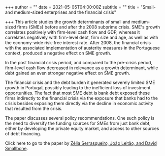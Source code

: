 +++
author = ""
date = 2021-05-05T04:00:00Z
subtitle = ""
title = "Small- and medium-sized enterprises and the financial crisis"

+++
This article studies the growth determinants of small and medium-sized firms (SMEs) before and after the 2008 subprime crisis. SME's growth correlates positively with firm-level cash flow and GDP, whereas it correlates negatively with firm-level debt, firm size and age, as well as with the economy-wide risk-free interest rate. After 2008, the financial crisis with the associated implementation of austerity measures in the Portuguese context, produced a negative effect on SME growth.

In the post financial crisis period, and compared to the pre-crisis period, firm-level cash flow decreased in relevance as a growth determinant, while debt gained an even stronger negative effect on SME growth.

The financial crisis and the debt burden it generated severely limited SME growth in Portugal, possibly leading to the inefficient loss of investment opportunities. The fact that most SME debt is bank debt exposed these firms indirectly to the financial crisis via the exposure that banks had to the crisis besides exposing them directly via the decline in economic activity that resulted from the crisis.

The paper discusses several policy recommendations. One such policy is the need to diversify the funding sources for SMEs from just bank debt, either by developing the private equity market, and access to other sources of debt financing.

Click here to go to the paper by [Zélia Serrasqueiro, João Leitão, and David Smallbone](https://www.cambridge.org/core/journals/journal-of-management-and-organization/article/small-and-mediumsized-enterprises-sme-growth-and-financing-sources-before-and-after-the-financial-crisis/63D375EA34832BAF044BD11BD147929B).